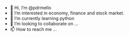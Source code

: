 - 👋 Hi, I’m @pdrmello
- 👀 I’m interested in economy, finance and stock market. 
- 🌱 I’m currently learning python
- 💞️ I’m looking to collaborate on ...
- 📫 How to reach me ...

<!---
pdrmello/pdrmello is a ✨ special ✨ repository because its `README.md` (this file) appears on your GitHub profile.
You can click the Preview link to take a look at your changes.
--->
